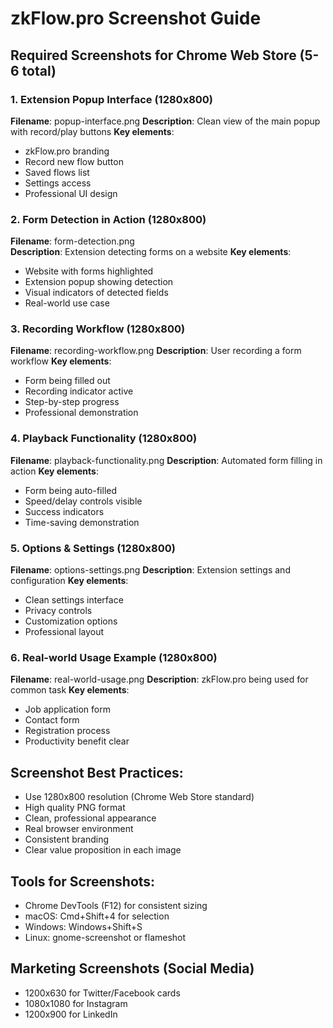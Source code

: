 # zkFlow.pro Screenshot Guide

## Required Screenshots for Chrome Web Store (5-6 total)

### 1. Extension Popup Interface (1280x800)
**Filename**: popup-interface.png
**Description**: Clean view of the main popup with record/play buttons
**Key elements**:
- zkFlow.pro branding
- Record new flow button
- Saved flows list
- Settings access
- Professional UI design

### 2. Form Detection in Action (1280x800)
**Filename**: form-detection.png  
**Description**: Extension detecting forms on a website
**Key elements**:
- Website with forms highlighted
- Extension popup showing detection
- Visual indicators of detected fields
- Real-world use case

### 3. Recording Workflow (1280x800)
**Filename**: recording-workflow.png
**Description**: User recording a form workflow
**Key elements**:
- Form being filled out
- Recording indicator active
- Step-by-step progress
- Professional demonstration

### 4. Playback Functionality (1280x800)
**Filename**: playback-functionality.png
**Description**: Automated form filling in action
**Key elements**:
- Form being auto-filled
- Speed/delay controls visible
- Success indicators
- Time-saving demonstration

### 5. Options & Settings (1280x800)
**Filename**: options-settings.png
**Description**: Extension settings and configuration
**Key elements**:
- Clean settings interface
- Privacy controls
- Customization options
- Professional layout

### 6. Real-world Usage Example (1280x800)
**Filename**: real-world-usage.png
**Description**: zkFlow.pro being used for common task
**Key elements**:
- Job application form
- Contact form
- Registration process
- Productivity benefit clear

## Screenshot Best Practices:
- Use 1280x800 resolution (Chrome Web Store standard)
- High quality PNG format
- Clean, professional appearance
- Real browser environment
- Consistent branding
- Clear value proposition in each image

## Tools for Screenshots:
- Chrome DevTools (F12) for consistent sizing
- macOS: Cmd+Shift+4 for selection
- Windows: Windows+Shift+S
- Linux: gnome-screenshot or flameshot

## Marketing Screenshots (Social Media)
- 1200x630 for Twitter/Facebook cards
- 1080x1080 for Instagram
- 1200x900 for LinkedIn
